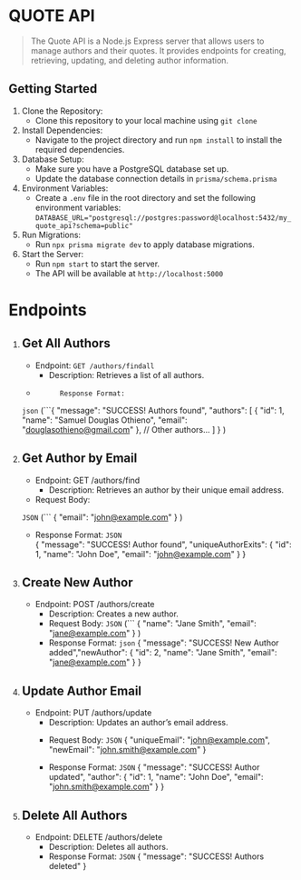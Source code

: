 # QUOTE API

> The Quote API is a Node.js Express server that allows users to manage authors and their quotes. It provides endpoints for creating, retrieving, updating, and deleting author information.

## Getting Started

1. Clone the Repository:
   - Clone this repository to your local machine using `git clone`
2. Install Dependencies:
   - Navigate to the project directory and run `npm install` to install the required dependencies.
3. Database Setup:
   - Make sure you have a PostgreSQL database set up.
   - Update the database connection details in `prisma/schema.prisma`
4. Environment Variables:
   - Create a `.env` file in the root directory and set the following environment variables:
     `DATABASE_URL="postgresql://postgres:password@localhost:5432/my_quote_api?schema=public"`
5. Run Migrations:
   - Run `npx prisma migrate dev` to apply database migrations.
6. Start the Server:
   - Run `npm start` to start the server.
   - The API will be available at `http://localhost:5000`

# Endpoints

1. ## Get All Authors 
    -   Endpoint: `GET /authors/findall`
           * Description: Retrieves a list of all authors.
    -           Response Format: 
    
    `json`
        (```{
                "message": "SUCCESS! Authors found",
                "authors": 
                    [
                        {
                            "id": 1,
                            "name": "Samuel Douglas Othieno",
                            "email": "douglasothieno@gmail.com"
                        },
                        // Other authors...
                    ] 
            }
        )

2. ## Get Author by Email
    - Endpoint: GET /authors/find
        * Description: Retrieves an author by their unique email address.
    -   Request Body:
    
    `JSON`
        (```
            {
                "email": "john@example.com"
            }
        )

    -    Response Format:
     `JSON`        
    {
        "message": "SUCCESS! Author found",
        "uniqueAuthorExits":
            {
                "id": 1,
                "name": "John Doe",
                "email": "john@example.com"
            }
    }

3. ## Create New Author
    - Endpoint: POST /authors/create
        * Description: Creates a new author.
        - Request Body:
            `JSON`
            (```
                {
                    "name": "Jane Smith",
                    "email": "jane@example.com"
                }
            )
        - Response Format:
            `json`
                {
                    "message": "SUCCESS! New Author added","newAuthor": 
                        { 
                            "id": 2,
                            "name": "Jane Smith",             "email": "jane@example.com"
                        }
                }

            
4. ## Update Author Email
    - Endpoint: PUT /authors/update
        * Description: Updates an author’s email address.
        - Request Body:
            `JSON`
                {
                    "uniqueEmail": "john@example.com",
                    "newEmail": "john.smith@example.com"
                }             

        - Response Format:
            `JSON`
                {
                    "message": "SUCCESS! Author updated", "author": 
                        {
                            "id": 1,
                            "name": "John Doe",
                            "email": "john.smith@example.com"
                        }
                }

5. ## Delete All Authors
    - Endpoint: DELETE /authors/delete
        * Description: Deletes all authors.
        - Response Format:
            `JSON`
                {
                    "message": "SUCCESS! Authors deleted"
                }












